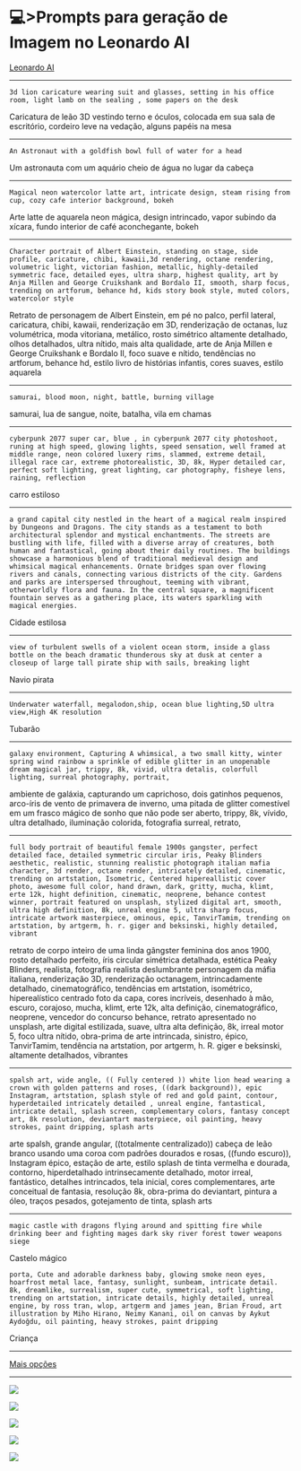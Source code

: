 # 💻>Prompts para geração de Imagem no Leonardo AI

[Leonardo AI](https://app.leonardo.ai/ai-generations)

---

```
3d lion caricature wearing suit and glasses, setting in his office room, light lamb on the sealing , some papers on the desk
```
Caricatura de leão 3D vestindo terno e óculos, colocada em sua sala de escritório, cordeiro leve na vedação, alguns papéis na mesa

---
```
An Astronaut with a goldfish bowl full of water for a head
```
Um astronauta com um aquário cheio de água no lugar da cabeça

---
```
Magical neon watercolor latte art, intricate design, steam rising from cup, cozy cafe interior background, bokeh
```
Arte latte de aquarela neon mágica, design intrincado, vapor subindo da xícara, fundo interior de café aconchegante, bokeh

---
```
Character portrait of Albert Einstein, standing on stage, side profile, caricature, chibi, kawaii,3d rendering, octane rendering, volumetric light, victorian fashion, metallic, highly-detailed symmetric face, detailed eyes, ultra sharp, highest quality, art by Anja Millen and George Cruikshank and Bordalo II, smooth, sharp focus, trending on artforum, behance hd, kids story book style, muted colors, watercolor style
```
Retrato de personagem de Albert Einstein, em pé no palco, perfil lateral, caricatura, chibi, kawaii, renderização em 3D, renderização de octanas, luz volumétrica, moda vitoriana, metálico, rosto simétrico altamente detalhado, olhos detalhados, ultra nítido, mais alta qualidade, arte de Anja Millen e George Cruikshank e Bordalo II, foco suave e nítido, tendências no artforum, behance hd, estilo livro de histórias infantis, cores suaves, estilo aquarela

---
```
samurai, blood moon, night, battle, burning village
```
samurai, lua de sangue, noite, batalha, vila em chamas

---
```
cyberpunk 2077 super car, blue , in cyberpunk 2077 city photoshoot, runing at high speed, glowing lights, speed sensation, well framed at middle range, neon colored luxery rims, slammed, extreme detail, illegal race car, extreme photorealistic, 3D, 8k, Hyper detailed car, perfect soft lighting, great lighting, car photography, fisheye lens, raining, reflection
```
carro estiloso

---
```
a grand capital city nestled in the heart of a magical realm inspired by Dungeons and Dragons. The city stands as a testament to both architectural splendor and mystical enchantments. The streets are bustling with life, filled with a diverse array of creatures, both human and fantastical, going about their daily routines. The buildings showcase a harmonious blend of traditional medieval design and whimsical magical enhancements. Ornate bridges span over flowing rivers and canals, connecting various districts of the city. Gardens and parks are interspersed throughout, teeming with vibrant, otherworldly flora and fauna. In the central square, a magnificent fountain serves as a gathering place, its waters sparkling with magical energies.
```
Cidade estilosa

---
```
view of turbulent swells of a violent ocean storm, inside a glass bottle on the beach dramatic thunderous sky at dusk at center a closeup of large tall pirate ship with sails, breaking light
```
Navio pirata

---
```
Underwater waterfall, megalodon,ship, ocean blue lighting,5D ultra view,High 4K resolution
```
Tubarão

---
```
galaxy environment, Capturing A whimsical, a two small kitty, winter spring wind rainbow a sprinkle of edible glitter in an unopenable dream magical jar, trippy, 8k, vivid, ultra detalis, colorfull lighting, surreal photography, portrait,
```
ambiente de galáxia, capturando um caprichoso, dois gatinhos pequenos, arco-íris de vento de primavera de inverno, uma pitada de glitter comestível em um frasco mágico de sonho que não pode ser aberto, trippy, 8k, vívido, ultra detalhado, iluminação colorida, fotografia surreal, retrato,

---
```
full body portrait of beautiful female 1900s gangster, perfect detailed face, detailed symmetric circular iris, Peaky Blinders aesthetic, realistic, stunning realistic photograph italian mafia character, 3d render, octane render, intricately detailed, cinematic, trending on artstation, Isometric, Centered hipereallistic cover photo, awesome full color, hand drawn, dark, gritty, mucha, klimt, erte 12k, hight definition, cinematic, neoprene, behance contest winner, portrait featured on unsplash, stylized digital art, smooth, ultra high definition, 8k, unreal engine 5, ultra sharp focus, intricate artwork masterpiece, ominous, epic, TanvirTamim, trending on artstation, by artgerm, h. r. giger and beksinski, highly detailed, vibrant
```
retrato de corpo inteiro de uma linda gângster feminina dos anos 1900, rosto detalhado perfeito, íris circular simétrica detalhada, estética Peaky Blinders, realista, fotografia realista deslumbrante personagem da máfia italiana, renderização 3D, renderização octanagem, intrincadamente detalhado, cinematográfico, tendências em artstation, isométrico, hiperealístico centrado foto da capa, cores incríveis, desenhado à mão, escuro, corajoso, mucha, klimt, erte 12k, alta definição, cinematográfico, neoprene, vencedor do concurso behance, retrato apresentado no unsplash, arte digital estilizada, suave, ultra alta definição, 8k, irreal motor 5, foco ultra nítido, obra-prima de arte intrincada, sinistro, épico, TanvirTamim, tendência na artstation, por artgerm, h. R. giger e beksinski, altamente detalhados, vibrantes

---
```
spalsh art, wide angle, (( Fully centered )) white lion head wearing a crown with golden patterns and roses, ((dark background)), epic Instagram, artstation, splash style of red and gold paint, contour, hyperdetailed intricately detailed , unreal engine, fantastical, intricate detail, splash screen, complementary colors, fantasy concept art, 8k resolution, deviantart masterpiece, oil painting, heavy strokes, paint dripping, splash arts
```
arte spalsh, grande angular, ((totalmente centralizado)) cabeça de leão branco usando uma coroa com padrões dourados e rosas, ((fundo escuro)), Instagram épico, estação de arte, estilo splash de tinta vermelha e dourada, contorno, hiperdetalhado intrinsecamente detalhado, motor irreal, fantástico, detalhes intrincados, tela inicial, cores complementares, arte conceitual de fantasia, resolução 8k, obra-prima do deviantart, pintura a óleo, traços pesados, gotejamento de tinta, splash arts

---
```
magic castle with dragons flying around and spitting fire while drinking beer and fighting mages dark sky river forest tower weapons siege
```
Castelo mágico

```
porta, Cute and adorable darkness baby, glowing smoke neon eyes, hoarfrost metal lace, fantasy, sunlight, sunbeam, intricate detail. 8k, dreamlike, surrealism, super cute, symmetrical, soft lighting, trending on artstation, intricate details, highly detailed, unreal engine, by ross tran, wlop, artgerm and james jean, Brian Froud, art illustration by Miho Hirano, Neimy Kanani, oil on canvas by Aykut Aydoğdu, oil painting, heavy strokes, paint dripping
```
Criança

---
[Mais opções](https://openaitrend.com/leonardo-ai-prompts/)

---
![](https://blogdozouza.files.wordpress.com/2023/08/leonardo_diffusion_a_grand_capital_city_nestled_in_the_heart_o_2.jpg)

![](https://blogdozouza.files.wordpress.com/2023/08/leonardo_diffusion_samurai_blood_moon_night_battle_burning_vil_2.jpg)

![](https://blogdozouza.files.wordpress.com/2023/08/leonardo_diffusion_character_portrait_of_albert_einstein_stand_3.jpg)

![](https://blogdozouza.files.wordpress.com/2023/08/leonardo_diffusion_cyberpunk_2077_super_car_blue_in_cyberpunk_2.jpg)

![](https://blogdozouza.files.wordpress.com/2023/08/3d_animation_style_3d_lion_caricature_wearing_suit_and_glasses_3.jpg)
